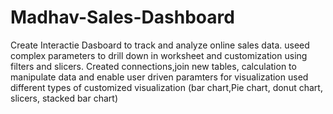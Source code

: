 # Madhav-Sales-Dashboard
Create Interactie Dasboard to track and analyze online sales data.
useed complex parameters to drill down in worksheet and customization using filters and slicers.
Created connections,join new tables, calculation to manipulate data and enable user driven paramters for visualization
used different types of customized visualization (bar chart,Pie chart, donut chart, slicers, stacked bar chart)
